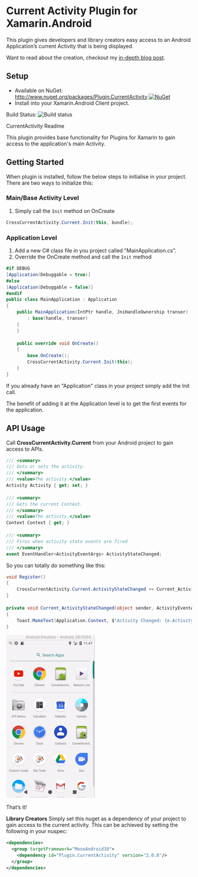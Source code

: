 # Current Activity Plugin for Xamarin.Android

This plugin gives developers and library creators easy access to an Android Application’s current Activity that is being displayed.

Want to read about the creation, checkout my [in-depth blog post](http://motzcod.es/post/133609925342/access-the-current-android-activity-from-anywhere).

## Setup

* Available on NuGet: http://www.nuget.org/packages/Plugin.CurrentActivity [![NuGet](https://img.shields.io/nuget/v/Plugin.CurrentActivity.svg?label=NuGet)](https://www.nuget.org/packages/Plugin.CurrentActivity/)
* Install into your Xamarin.Android Client project.

Build Status: ![Build status](https://jamesmontemagno.visualstudio.com/_apis/public/build/definitions/6b79a378-ddd6-4e31-98ac-a12fcd68644c/18/badge)

CurrentActivity Readme

This plugin provides base functionality for Plugins for Xamarin to gain access to the application's main Activity.

## Getting Started

When plugin is installed, follow the below steps to initialise in your project. There are two ways to initialize this:

### Main/Base Activity Level

1. Simply call the `Init` method on OnCreate

```csharp
CrossCurrentActivity.Current.Init(this, bundle);
```

### Application Level

1. Add a new C# class file in you project called "MainApplication.cs".
2. Override the OnCreate method and call the `Init` method

```csharp
#if DEBUG
[Application(Debuggable = true)]
#else
[Application(Debuggable = false)]
#endif
public class MainApplication : Application
{
	public MainApplication(IntPtr handle, JniHandleOwnership transer)
		: base(handle, transer)
	{
	}

	public override void OnCreate()
	{
		base.OnCreate();
		CrossCurrentActivity.Current.Init(this);
	}
}
```
If you already have an "Application" class in your project simply add the Init call. 

The benefit of adding it at the Application level is to get the first events for the application.

## API Usage

Call **CrossCurrentActivity.Current** from your Android project to gain access to APIs.

```csharp
/// <summary>
/// Gets or sets the activity.
/// </summary>
/// <value>The activity.</value>
Activity Activity { get; set; }

/// <summary>
/// Gets the current Context.
/// </summary>
/// <value>The activity.</value>
Context Context { get; }

/// <summary>
/// Fires when activity state events are fired
/// </summary>
event EventHandler<ActivityEventArgs> ActivityStateChanged;
```

So you can totally do something like this:

```csharp
void Register()
{
    CrossCurrentActivity.Current.ActivityStateChanged += Current_ActivityStateChanged;
}

private void Current_ActivityStateChanged(object sender, ActivityEventArgs e)
{
    Toast.MakeText(Application.Context, $"Activity Changed: {e.Activity.LocalClassName} -  {e.Event}", ToastLength.Short).Show();
}
```

![](art/ActivityPlugin.gif)

That’s it!

**Library Creators**
Simply set this nuget as a dependency of your project to gain access to the current activity. This can be achieved by setting the following in your nuspec:

```xml
<dependencies>
  <group targetFramework="MonoAndroid10">
    <dependency id="Plugin.CurrentActivity" version="2.0.0"/>
  </group>
</dependencies>
```
